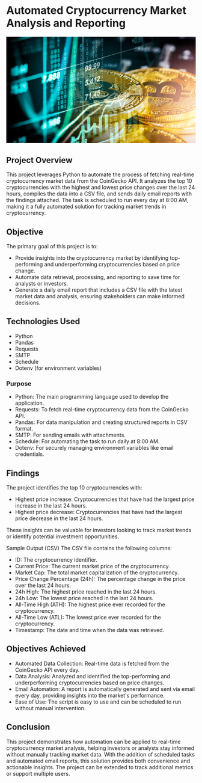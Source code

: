 # Automated Cryptocurrency Market Analysis and Reporting 

<img src="https://github.com/krishnavamsi42/Automated-Cryptocurrency-Market-Analysis-and-Reporting-Project-Using-Python/blob/main/image.webp" width="800"/>

## Project Overview
This project leverages Python to automate the process of fetching real-time cryptocurrency market data from the CoinGecko API. It analyzes the top 10 cryptocurrencies with the highest and lowest price changes over the last 24 hours, compiles the data into a CSV file, and sends daily email reports with the findings attached. The task is scheduled to run every day at 8:00 AM, making it a fully automated solution for tracking market trends in cryptocurrency.

## Objective
The primary goal of this project is to:
- Provide insights into the cryptocurrency market by identifying top-performing and underperforming cryptocurrencies based on price change.
- Automate data retrieval, processing, and reporting to save time for analysts or investors.
- Generate a daily email report that includes a CSV file with the latest market data and analysis, ensuring stakeholders can make informed decisions.

  
## Technologies Used
- Python
- Pandas
- Requests
- SMTP
- Schedule
- Dotenv (for environment variables)

### Purpose
- Python: The main programming language used to develop the application.
- Requests: To fetch real-time cryptocurrency data from the CoinGecko API.
- Pandas: For data manipulation and creating structured reports in CSV format.
- SMTP: For sending emails with attachments.
- Schedule: For automating the task to run daily at 8:00 AM.
- Dotenv: For securely managing environment variables like email credentials.

## Findings
The project identifies the top 10 cryptocurrencies with:

- Highest price increase: Cryptocurrencies that have had the largest price increase in the last 24 hours.
- Highest price decrease: Cryptocurrencies that have had the largest price decrease in the last 24 hours.

These insights can be valuable for investors looking to track market trends or identify potential investment opportunities.

Sample Output (CSV)
The CSV file contains the following columns:

- ID: The cryptocurrency identifier.
- Current Price: The current market price of the cryptocurrency.
- Market Cap: The total market capitalization of the cryptocurrency.
- Price Change Percentage (24h): The percentage change in the price over the last 24 hours.
- 24h High: The highest price reached in the last 24 hours.
- 24h Low: The lowest price reached in the last 24 hours.
- All-Time High (ATH): The highest price ever recorded for the cryptocurrency.
- All-Time Low (ATL): The lowest price ever recorded for the cryptocurrency.
- Timestamp: The date and time when the data was retrieved.

## Objectives Achieved
- Automated Data Collection: Real-time data is fetched from the CoinGecko API every day.
- Data Analysis: Analyzed and identified the top-performing and underperforming cryptocurrencies based on price changes.
- Email Automation: A report is automatically generated and sent via email every day, providing insights into the market's performance.
- Ease of Use: The script is easy to use and can be scheduled to run without manual intervention.

## Conclusion
This project demonstrates how automation can be applied to real-time cryptocurrency market analysis, helping investors or analysts stay informed without manually tracking market data. With the addition of scheduled tasks and automated email reports, this solution provides both convenience and actionable insights. The project can be extended to track additional metrics or support multiple users.
